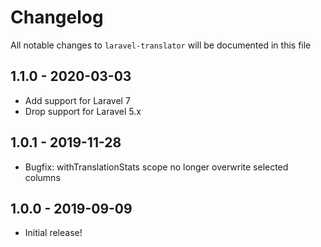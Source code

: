 # Changelog

All notable changes to `laravel-translator` will be documented in this file

## 1.1.0 - 2020-03-03

- Add support for Laravel 7
- Drop support for Laravel 5.x

## 1.0.1 - 2019-11-28

- Bugfix: withTranslationStats scope no longer overwrite selected columns

## 1.0.0 - 2019-09-09

- Initial release!
